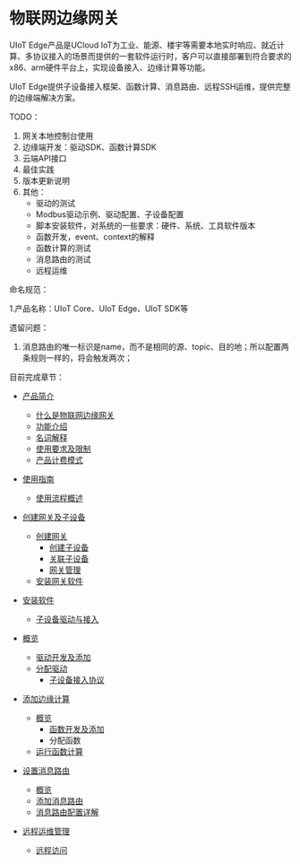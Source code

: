 # 物联网边缘网关

UIoT Edge产品是UCloud IoT为工业、能源、楼宇等需要本地实时响应、就近计算、多协议接入的场景而提供的一套软件运行时，客户可以直接部署到符合要求的x86、arm硬件平台上，实现设备接入、边缘计算等功能。

UIoT Edge提供子设备接入框架、函数计算、消息路由、远程SSH运维，提供完整的边缘端解决方案。

TODO：

1. 网关本地控制台使用
2. 边缘端开发：驱动SDK、函数计算SDK
3. 云端API接口
4. 最佳实践
5. 版本更新说明
6. 其他：
   - 驱动的测试
   - Modbus驱动示例、驱动配置、子设备配置
   - 脚本安装软件，对系统的一些要求：硬件、系统、工具软件版本
   - 函数开发，event、context的解释
   - 函数计算的测试
   - 消息路由的测试
   - 远程运维


命名规范：

1.产品名称：UIoT Core、UIoT Edge、UIoT SDK等

遗留问题：

1. 消息路由的唯一标识是name，而不是相同的源、topic、目的地；所以配置两条规则一样的，将会触发两次；



目前完成章节：

- [产品简介](/uiot-edge/产品简介)

  - [什么是物联网边缘网关](/uiot-edge/产品简介/什么是物联网边缘网关.md)
  - [功能介绍](/uiot-edge/产品简介/功能介绍.md)
  - [名词解释](/uiot-edge/产品简介/名词解释.md)
  - [使用要求及限制](/uiot-edge/产品简介/使用要求及限制.md)
  - [产品计费模式](/uiot-edge/产品简介/产品计费模式.md)

- [使用指南](/uiot-edge/产品计费模式)

  - [使用流程概述](/uiot-edge/使用指南/使用流程概述.md)
- [创建网关及子设备](/uiot-edge/使用指南/创建网关及子设备)
  
  - [创建网关](/uiot-edge/使用指南/创建网关及子设备/创建网关.md)
    - [创建子设备](/uiot-edge/使用指南/创建网关及子设备/创建子设备.md)
    - [关联子设备](/uiot-edge/使用指南/创建网关及子设备/关联子设备.md)
    - [网关管理](/uiot-edge/使用指南/创建网关及子设备/网关管理.md)
  - [安装网关软件](/uiot-edge/使用指南/安装网关软件) 
- [安装软件](/uiot-edge/使用指南/安装网关软件/安装软件.md)
  
  - [子设备驱动与接入](/uiot-edge/使用指南/子设备接入)
- [概览](/uiot-edge/使用指南/子设备接入/概览.md)
    - [驱动开发及添加](/uiot-edge/使用指南/子设备接入/驱动开发及添加.md)
  - [分配驱动](/uiot-edge/使用指南/子设备接入/分配驱动.md)
    - [子设备接入协议](/uiot-edge/使用指南/子设备接入/子设备接入协议.md)
- [添加边缘计算](/uiot-edge/使用指南/添加边缘计算)
  - [概览](/uiot-edge/使用指南/添加边缘计算/概览.md)
    - [函数开发及添加](/uiot-edge/使用指南/添加边缘计算/函数开发及添加.md)
    - 分配函数
  - [运行函数计算](/uiot-edge/使用指南/添加边缘计算/运行函数计算.md)

- [设置消息路由](/uiot-edge/使用指南/设置消息路由)
  
    - [概览](/uiot-edge/使用指南/设置消息路由/概览.md)
    - [添加消息路由](/uiot-edge/使用指南/设置消息路由/添加消息路由.md)
  - [消息路由配置详解](/uiot-edge/使用指南/设置消息路由/消息路由配置详解.md)
  
- [远程运维管理](/uiot-edge/使用指南/远程运维管理)
  
  - [远程访问](/uiot-edge/使用指南/远程运维管理/远程访问.md)
  

